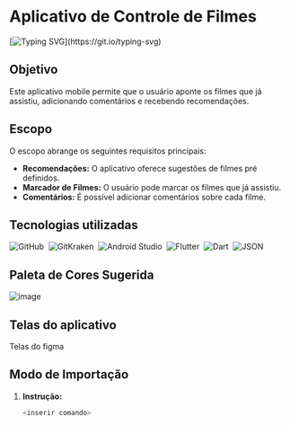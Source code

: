 # Aplicativo de Controle de Filmes
[![Typing SVG](https://readme-typing-svg.herokuapp.com/?color=7890A8&size=35&center=true&vCenter=true&width=1000&lines=Conheça+o+Watchlist+App*%29;Saiba+os+filmes+que+mais+estão+em+alta,;Marque+como+visto+aqueles+que+você+já+assistiu,;E+nos+conte+sobre+seus+filmes+favoritos!)](https://git.io/typing-svg) 

## Objetivo
Este aplicativo mobile permite que o usuário aponte os filmes que já assistiu, adicionando comentários e recebendo recomendações.

## Escopo
O escopo abrange os seguintes requisitos principais:

* **Recomendações:** O aplicativo oferece sugestões de filmes pré definidos.
* **Marcador de Filmes:** O usuário pode marcar os filmes que já assistiu.
* **Comentários:** É possível adicionar comentários sobre cada filme.

## Tecnologias utilizadas
![GitHub](https://img.shields.io/badge/-GitHub-0D1117?style=for-the-badge&logo=github&labelColor=0D1117&textColor=0D1117)&nbsp;
![GitKraken](https://img.shields.io/badge/-GitKraken-0D1117?style=for-the-badge&logo=gitkraken&labelColor=0D1117&textColor=0D1117)&nbsp;
![Android Studio](https://img.shields.io/badge/-AndroidStudio-0D1117?style=for-the-badge&logo=androidstudio&labelColor=0D1117&textColor=0D1117)&nbsp;
![Flutter](https://img.shields.io/badge/-Flutter-0D1117?style=for-the-badge&logo=flutter&labelColor=0D1117&textColor=0D1117)&nbsp;
![Dart](https://img.shields.io/badge/-Dart-0D1117?style=for-the-badge&logo=dart&labelColor=0D1117&textColor=0D1117)&nbsp;
![JSON](https://img.shields.io/badge/-JSON-0D1117?style=for-the-badge&logo=json&labelColor=0D1117&textColor=0D1117)&nbsp;

## Paleta de Cores Sugerida
![image](https://github.com/user-attachments/assets/d4cc8479-8556-4879-bcb6-d5eda2b9c1ff)

## Telas do aplicativo
Telas do figma


## Modo de Importação
1. **Instrução:**
   ```bash
   <inserir comando>
